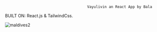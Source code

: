                                           Vayulivin an React App by Bala 
                                          
BUILT ON: React.js & TailwindCss.                                          
                                          
![maldives2](https://user-images.githubusercontent.com/118262493/212381955-48730145-1345-48ec-aa77-d9e887476939.jpg)
